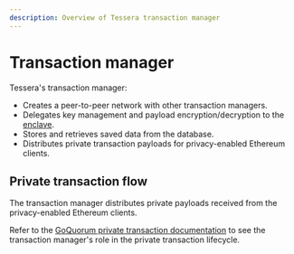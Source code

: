```yaml
---
description: Overview of Tessera transaction manager
---
```


# Transaction manager

Tessera's transaction manager:

- Creates a peer-to-peer network with other transaction managers.
- Delegates key management and payload encryption/decryption to the [enclave](Enclave.md).
- Stores and retrieves saved data from the database.
- Distributes private transaction payloads for privacy-enabled Ethereum clients.

## Private transaction flow

The transaction manager distributes private payloads received from the privacy-enabled
Ethereum clients.

Refer to the [GoQuorum private transaction documentation](https://consensys.net/docs/goquorum/en/latest/concepts/privacy/private-transaction-lifecycle/)
to see the transaction manager's role in the private transaction lifecycle.
